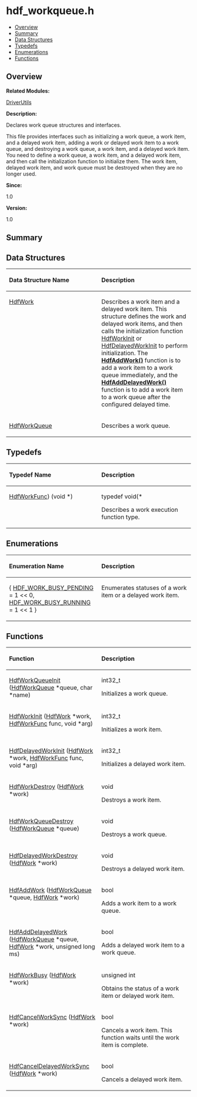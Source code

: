 # hdf\_workqueue.h<a name="ZH-CN_TOPIC_0000001054718095"></a>

-   [Overview](#section319337871165627)
-   [Summary](#section852527649165627)
-   [Data Structures](#nested-classes)
-   [Typedefs](#typedef-members)
-   [Enumerations](#enum-members)
-   [Functions](#func-members)

## **Overview**<a name="section319337871165627"></a>

**Related Modules:**

[DriverUtils](DriverUtils.md)

**Description:**

Declares work queue structures and interfaces. 

This file provides interfaces such as initializing a work queue, a work item, and a delayed work item, adding a work or delayed work item to a work queue, and destroying a work queue, a work item, and a delayed work item. You need to define a work queue, a work item, and a delayed work item, and then call the initialization function to initialize them. The work item, delayed work item, and work queue must be destroyed when they are no longer used.

**Since:**

1.0

**Version:**

1.0

## **Summary**<a name="section852527649165627"></a>

## Data Structures<a name="nested-classes"></a>

<a name="table1053100136165627"></a>
<table><thead align="left"><tr id="row392760712165627"><th class="cellrowborder" valign="top" width="50%" id="mcps1.1.3.1.1"><p id="p1041625315165627"><a name="p1041625315165627"></a><a name="p1041625315165627"></a>Data Structure Name</p>
</th>
<th class="cellrowborder" valign="top" width="50%" id="mcps1.1.3.1.2"><p id="p1298909567165627"><a name="p1298909567165627"></a><a name="p1298909567165627"></a>Description</p>
</th>
</tr>
</thead>
<tbody><tr id="row1366707981165627"><td class="cellrowborder" valign="top" width="50%" headers="mcps1.1.3.1.1 "><p id="p1533186190165627"><a name="p1533186190165627"></a><a name="p1533186190165627"></a><a href="HdfWork.md">HdfWork</a></p>
</td>
<td class="cellrowborder" valign="top" width="50%" headers="mcps1.1.3.1.2 "><p id="p1039148095165627"><a name="p1039148095165627"></a><a name="p1039148095165627"></a>Describes a work item and a delayed work item. This structure defines the work and delayed work items, and then calls the initialization function <a href="DriverUtils.md#gad171adc8eda320fd01049a2b87ea62fb">HdfWorkInit</a> or <a href="DriverUtils.md#ga55bf669dc6740c65e4d45a4f641db2f1">HdfDelayedWorkInit</a> to perform initialization. The <strong id="b355999635165627"><a name="b355999635165627"></a><a name="b355999635165627"></a><a href="DriverUtils.md#ga82cc68d656aa17317634b07d49dae160">HdfAddWork()</a></strong> function is to add a work item to a work queue immediately, and the <strong id="b670217097165627"><a name="b670217097165627"></a><a name="b670217097165627"></a><a href="DriverUtils.md#gaef781ccc1579db3070745088da47b2c5">HdfAddDelayedWork()</a></strong> function is to add a work item to a work queue after the configured delayed time. </p>
</td>
</tr>
<tr id="row1926735708165627"><td class="cellrowborder" valign="top" width="50%" headers="mcps1.1.3.1.1 "><p id="p558114226165627"><a name="p558114226165627"></a><a name="p558114226165627"></a><a href="HdfWorkQueue.md">HdfWorkQueue</a></p>
</td>
<td class="cellrowborder" valign="top" width="50%" headers="mcps1.1.3.1.2 "><p id="p1331469988165627"><a name="p1331469988165627"></a><a name="p1331469988165627"></a>Describes a work queue. </p>
</td>
</tr>
</tbody>
</table>

## Typedefs<a name="typedef-members"></a>

<a name="table774588886165627"></a>
<table><thead align="left"><tr id="row739123651165627"><th class="cellrowborder" valign="top" width="50%" id="mcps1.1.3.1.1"><p id="p2002989260165627"><a name="p2002989260165627"></a><a name="p2002989260165627"></a>Typedef Name</p>
</th>
<th class="cellrowborder" valign="top" width="50%" id="mcps1.1.3.1.2"><p id="p1964342655165627"><a name="p1964342655165627"></a><a name="p1964342655165627"></a>Description</p>
</th>
</tr>
</thead>
<tbody><tr id="row789747280165627"><td class="cellrowborder" valign="top" width="50%" headers="mcps1.1.3.1.1 "><p id="p477304033165627"><a name="p477304033165627"></a><a name="p477304033165627"></a><a href="DriverUtils.md#ga30665d61b03fae4a2ebc778c3d775ce5">HdfWorkFunc</a>) (void *)</p>
</td>
<td class="cellrowborder" valign="top" width="50%" headers="mcps1.1.3.1.2 "><p id="p2041856878165627"><a name="p2041856878165627"></a><a name="p2041856878165627"></a>typedef void(* </p>
<p id="p757402046165627"><a name="p757402046165627"></a><a name="p757402046165627"></a>Describes a work execution function type. </p>
</td>
</tr>
</tbody>
</table>

## Enumerations<a name="enum-members"></a>

<a name="table1895255102165627"></a>
<table><thead align="left"><tr id="row1524663758165627"><th class="cellrowborder" valign="top" width="50%" id="mcps1.1.3.1.1"><p id="p120751686165627"><a name="p120751686165627"></a><a name="p120751686165627"></a>Enumeration Name</p>
</th>
<th class="cellrowborder" valign="top" width="50%" id="mcps1.1.3.1.2"><p id="p192696116165627"><a name="p192696116165627"></a><a name="p192696116165627"></a>Description</p>
</th>
</tr>
</thead>
<tbody><tr id="row1199975627165627"><td class="cellrowborder" valign="top" width="50%" headers="mcps1.1.3.1.1 "><p id="p1235702054165627"><a name="p1235702054165627"></a><a name="p1235702054165627"></a>{ <a href="DriverUtils.md#ggac205be2172292384dd687b5471a87edda75df1ca644f77f78bf3539e356f2e446">HDF_WORK_BUSY_PENDING</a> = 1 &lt;&lt; 0, <a href="DriverUtils.md#ggac205be2172292384dd687b5471a87edda56532f81e262cca4680e754627d6dc44">HDF_WORK_BUSY_RUNNING</a> = 1 &lt;&lt; 1 }</p>
</td>
<td class="cellrowborder" valign="top" width="50%" headers="mcps1.1.3.1.2 "><p id="p880109468165627"><a name="p880109468165627"></a><a name="p880109468165627"></a>Enumerates statuses of a work item or a delayed work item. </p>
</td>
</tr>
</tbody>
</table>

## Functions<a name="func-members"></a>

<a name="table1845386087165627"></a>
<table><thead align="left"><tr id="row1498115431165627"><th class="cellrowborder" valign="top" width="50%" id="mcps1.1.3.1.1"><p id="p1457747543165627"><a name="p1457747543165627"></a><a name="p1457747543165627"></a>Function</p>
</th>
<th class="cellrowborder" valign="top" width="50%" id="mcps1.1.3.1.2"><p id="p1891382540165627"><a name="p1891382540165627"></a><a name="p1891382540165627"></a>Description</p>
</th>
</tr>
</thead>
<tbody><tr id="row742055647165627"><td class="cellrowborder" valign="top" width="50%" headers="mcps1.1.3.1.1 "><p id="p92519808165627"><a name="p92519808165627"></a><a name="p92519808165627"></a><a href="DriverUtils.md#gad7afae1dc691818c513094c873decabd">HdfWorkQueueInit</a> (<a href="HdfWorkQueue.md">HdfWorkQueue</a> *queue, char *name)</p>
</td>
<td class="cellrowborder" valign="top" width="50%" headers="mcps1.1.3.1.2 "><p id="p1496407109165627"><a name="p1496407109165627"></a><a name="p1496407109165627"></a>int32_t </p>
<p id="p1584035279165627"><a name="p1584035279165627"></a><a name="p1584035279165627"></a>Initializes a work queue. </p>
</td>
</tr>
<tr id="row1170072931165627"><td class="cellrowborder" valign="top" width="50%" headers="mcps1.1.3.1.1 "><p id="p1896535382165627"><a name="p1896535382165627"></a><a name="p1896535382165627"></a><a href="DriverUtils.md#gad171adc8eda320fd01049a2b87ea62fb">HdfWorkInit</a> (<a href="HdfWork.md">HdfWork</a> *work, <a href="DriverUtils.md#ga30665d61b03fae4a2ebc778c3d775ce5">HdfWorkFunc</a> func, void *arg)</p>
</td>
<td class="cellrowborder" valign="top" width="50%" headers="mcps1.1.3.1.2 "><p id="p1789422982165627"><a name="p1789422982165627"></a><a name="p1789422982165627"></a>int32_t </p>
<p id="p723949926165627"><a name="p723949926165627"></a><a name="p723949926165627"></a>Initializes a work item. </p>
</td>
</tr>
<tr id="row686918709165627"><td class="cellrowborder" valign="top" width="50%" headers="mcps1.1.3.1.1 "><p id="p1766515097165627"><a name="p1766515097165627"></a><a name="p1766515097165627"></a><a href="DriverUtils.md#ga55bf669dc6740c65e4d45a4f641db2f1">HdfDelayedWorkInit</a> (<a href="HdfWork.md">HdfWork</a> *work, <a href="DriverUtils.md#ga30665d61b03fae4a2ebc778c3d775ce5">HdfWorkFunc</a> func, void *arg)</p>
</td>
<td class="cellrowborder" valign="top" width="50%" headers="mcps1.1.3.1.2 "><p id="p1978504884165627"><a name="p1978504884165627"></a><a name="p1978504884165627"></a>int32_t </p>
<p id="p724761722165627"><a name="p724761722165627"></a><a name="p724761722165627"></a>Initializes a delayed work item. </p>
</td>
</tr>
<tr id="row1319719266165627"><td class="cellrowborder" valign="top" width="50%" headers="mcps1.1.3.1.1 "><p id="p1508152333165627"><a name="p1508152333165627"></a><a name="p1508152333165627"></a><a href="DriverUtils.md#gae6166caaf1b114e17834c50414b2d52e">HdfWorkDestroy</a> (<a href="HdfWork.md">HdfWork</a> *work)</p>
</td>
<td class="cellrowborder" valign="top" width="50%" headers="mcps1.1.3.1.2 "><p id="p524894340165627"><a name="p524894340165627"></a><a name="p524894340165627"></a>void </p>
<p id="p461131704165627"><a name="p461131704165627"></a><a name="p461131704165627"></a>Destroys a work item. </p>
</td>
</tr>
<tr id="row553666656165627"><td class="cellrowborder" valign="top" width="50%" headers="mcps1.1.3.1.1 "><p id="p574685452165627"><a name="p574685452165627"></a><a name="p574685452165627"></a><a href="DriverUtils.md#ga04ec328639aefd71683175e4c214fb80">HdfWorkQueueDestroy</a> (<a href="HdfWorkQueue.md">HdfWorkQueue</a> *queue)</p>
</td>
<td class="cellrowborder" valign="top" width="50%" headers="mcps1.1.3.1.2 "><p id="p453249248165627"><a name="p453249248165627"></a><a name="p453249248165627"></a>void </p>
<p id="p2078891653165627"><a name="p2078891653165627"></a><a name="p2078891653165627"></a>Destroys a work queue. </p>
</td>
</tr>
<tr id="row1359039255165627"><td class="cellrowborder" valign="top" width="50%" headers="mcps1.1.3.1.1 "><p id="p1081594415165627"><a name="p1081594415165627"></a><a name="p1081594415165627"></a><a href="DriverUtils.md#gaaaced5c0365d1a1232167b738f08b5ce">HdfDelayedWorkDestroy</a> (<a href="HdfWork.md">HdfWork</a> *work)</p>
</td>
<td class="cellrowborder" valign="top" width="50%" headers="mcps1.1.3.1.2 "><p id="p431961539165627"><a name="p431961539165627"></a><a name="p431961539165627"></a>void </p>
<p id="p2070712743165627"><a name="p2070712743165627"></a><a name="p2070712743165627"></a>Destroys a delayed work item. </p>
</td>
</tr>
<tr id="row1218078147165627"><td class="cellrowborder" valign="top" width="50%" headers="mcps1.1.3.1.1 "><p id="p117062715165627"><a name="p117062715165627"></a><a name="p117062715165627"></a><a href="DriverUtils.md#ga82cc68d656aa17317634b07d49dae160">HdfAddWork</a> (<a href="HdfWorkQueue.md">HdfWorkQueue</a> *queue, <a href="HdfWork.md">HdfWork</a> *work)</p>
</td>
<td class="cellrowborder" valign="top" width="50%" headers="mcps1.1.3.1.2 "><p id="p1321714118165627"><a name="p1321714118165627"></a><a name="p1321714118165627"></a>bool </p>
<p id="p832268590165627"><a name="p832268590165627"></a><a name="p832268590165627"></a>Adds a work item to a work queue. </p>
</td>
</tr>
<tr id="row1295975641165627"><td class="cellrowborder" valign="top" width="50%" headers="mcps1.1.3.1.1 "><p id="p1165978577165627"><a name="p1165978577165627"></a><a name="p1165978577165627"></a><a href="DriverUtils.md#gaef781ccc1579db3070745088da47b2c5">HdfAddDelayedWork</a> (<a href="HdfWorkQueue.md">HdfWorkQueue</a> *queue, <a href="HdfWork.md">HdfWork</a> *work, unsigned long ms)</p>
</td>
<td class="cellrowborder" valign="top" width="50%" headers="mcps1.1.3.1.2 "><p id="p550583424165627"><a name="p550583424165627"></a><a name="p550583424165627"></a>bool </p>
<p id="p637835806165627"><a name="p637835806165627"></a><a name="p637835806165627"></a>Adds a delayed work item to a work queue. </p>
</td>
</tr>
<tr id="row709662300165627"><td class="cellrowborder" valign="top" width="50%" headers="mcps1.1.3.1.1 "><p id="p1340594829165627"><a name="p1340594829165627"></a><a name="p1340594829165627"></a><a href="DriverUtils.md#ga37595ed36b8ce7be84c914aebfd99d00">HdfWorkBusy</a> (<a href="HdfWork.md">HdfWork</a> *work)</p>
</td>
<td class="cellrowborder" valign="top" width="50%" headers="mcps1.1.3.1.2 "><p id="p515817583165627"><a name="p515817583165627"></a><a name="p515817583165627"></a>unsigned int </p>
<p id="p1109743894165627"><a name="p1109743894165627"></a><a name="p1109743894165627"></a>Obtains the status of a work item or delayed work item. </p>
</td>
</tr>
<tr id="row729973105165627"><td class="cellrowborder" valign="top" width="50%" headers="mcps1.1.3.1.1 "><p id="p2003304338165627"><a name="p2003304338165627"></a><a name="p2003304338165627"></a><a href="DriverUtils.md#gaab300487bdb9f3496bb823c657275dd3">HdfCancelWorkSync</a> (<a href="HdfWork.md">HdfWork</a> *work)</p>
</td>
<td class="cellrowborder" valign="top" width="50%" headers="mcps1.1.3.1.2 "><p id="p726185122165627"><a name="p726185122165627"></a><a name="p726185122165627"></a>bool </p>
<p id="p668377380165627"><a name="p668377380165627"></a><a name="p668377380165627"></a>Cancels a work item. This function waits until the work item is complete. </p>
</td>
</tr>
<tr id="row1656761337165627"><td class="cellrowborder" valign="top" width="50%" headers="mcps1.1.3.1.1 "><p id="p1801400206165627"><a name="p1801400206165627"></a><a name="p1801400206165627"></a><a href="DriverUtils.md#gad53e46938809200db3caafdc85decc5a">HdfCancelDelayedWorkSync</a> (<a href="HdfWork.md">HdfWork</a> *work)</p>
</td>
<td class="cellrowborder" valign="top" width="50%" headers="mcps1.1.3.1.2 "><p id="p2123274541165627"><a name="p2123274541165627"></a><a name="p2123274541165627"></a>bool </p>
<p id="p1054333556165627"><a name="p1054333556165627"></a><a name="p1054333556165627"></a>Cancels a delayed work item. </p>
</td>
</tr>
</tbody>
</table>

